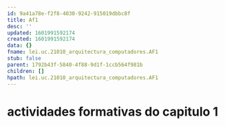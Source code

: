 ```yaml
---
id: 9a41a78e-f2f8-4030-9242-915019dbbc8f
title: Af1
desc: ''
updated: 1601991592174
created: 1601991592174
data: {}
fname: lei.uc.21010_arquitectura_computadores.AF1
stub: false
parent: 1792b43f-5840-4f88-9d1f-1ccb564f981b
children: []
hpath: lei.uc.21010_arquitectura_computadores.AF1
---
```

# actividades formativas do capitulo 1
